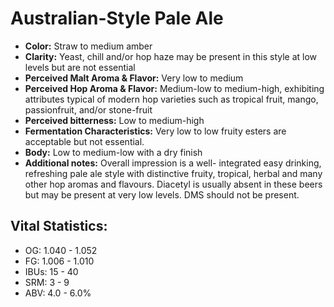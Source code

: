 # Australian-Style Pale Ale

- **Color:** Straw to medium amber
- **Clarity:** Yeast, chill and/or hop haze may be present in this style at low levels but are not essential
- **Perceived Malt Aroma & Flavor:** Very low to medium
- **Perceived Hop Aroma & Flavor:** Medium-low to medium-high, exhibiting attributes typical of modern hop varieties such as tropical fruit, mango, passionfruit, and/or stone-fruit
- **Perceived bitterness:** Low to medium-high
- **Fermentation Characteristics:** Very low to low fruity esters are acceptable but not essential.
- **Body:** Low to medium-low with a dry finish
- **Additional notes:** Overall impression is a well- integrated easy drinking, refreshing pale ale style with distinctive fruity, tropical, herbal and many other hop aromas and flavours. Diacetyl is usually absent in these beers but may be present at very low levels. DMS should not be present.

## Vital Statistics:

- OG: 1.040 - 1.052
- FG: 1.006 - 1.010
- IBUs: 15 - 40
- SRM: 3 - 9
- ABV: 4.0 - 6.0%
